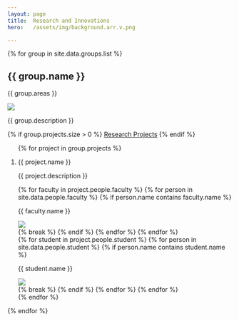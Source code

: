 ```yaml
---
layout: page
title:  Research and Innovations
hero:   /assets/img/background.arr.v.png

---
```

<div class="container research">
    {% for group in site.data.groups.list %}
        <div class="row">
            <div class="col-md-6 left">
                <h2>{{ group.name }}</h2>
                <p>{{ group.areas }}</p>
                <img src="/assets/img/{{ group.banner }}">
            </div>
            <div class="col-md-offset-1 col-md-5 right">
                <p>{{ group.description }}</p>
                {% if group.projects.size > 0 %}
                    <a href="javascript:void(0)" onclick='$("#{{ group.name | remove:" "}}").slideToggle();'>Research Projects</a>
                {% endif %}
                <ol class="projects" id="{{ group.name | remove:" "}}">
                    {% for project in group.projects %}
                        <li class="project_showcase">
                            <p class="project_name">{{ project.name }}</p>
                            <p class="project_description">{{ project.description }}</p>
                            <div class="project_faculty">
                                {% for faculty in project.people.faculty %}
                                    {% for person in site.data.people.faculty %}
                                        {% if person.name contains faculty.name %}
                                            <div class="person">
                                                <p class="name">{{ faculty.name }}</p>
                                                <img src="{{ person.img }}">
                                            </div>
                                            {% break %}
                                        {% endif %}
                                    {% endfor %}
                                {% endfor %}
                            </div>
                            <div class="project_student">
                                {% for student in project.people.student %}
                                    {% for person in site.data.people.student %}
                                        {% if person.name contains student.name %}
                                            <div class="person">
                                                <p class="name">{{ student.name }}</p>
                                                <img src="{{ person.img }}">
                                            </div>
                                            {% break %}
                                        {% endif %}
                                    {% endfor %}
                                {% endfor %}
                            </div>
                        </li>
                    {% endfor %}
                </ol>
            </div>
        </div>
    {% endfor %}
</div>